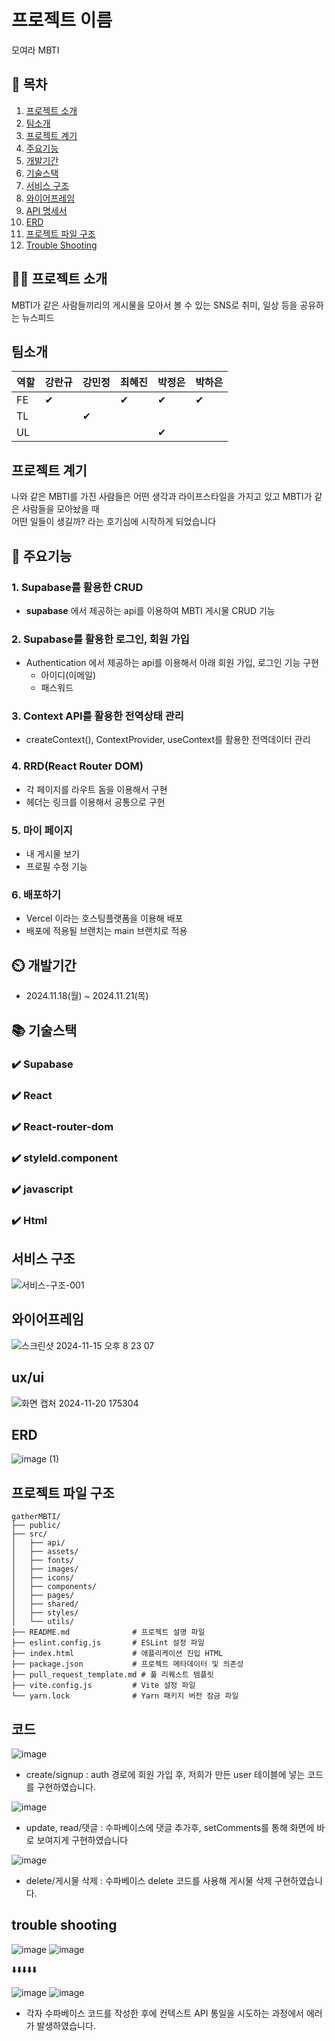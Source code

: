 # 프로젝트 이름
모여라 MBTI
## 📖 목차
1. [프로젝트 소개](#프로젝트-소개)
2. [팀소개](#팀소개)
3. [프로젝트 계기](#프로젝트-계기)
4. [주요기능](#주요기능)
5. [개발기간](#개발기간)
6. [기술스택](#기술스택)
7. [서비스 구조](#서비스-구조)
8. [와이어프레임](#와이어프레임)
9. [API 명세서](#API-명세서)
10. [ERD](#ERD)
11. [프로젝트 파일 구조](#프로젝트-파일-구조)
12. [Trouble Shooting](#trouble-shooting)
    
## 👨‍🏫 프로젝트 소개
MBTI가  같은 사람들끼리의 게시물을 모아서 볼 수 있는 SNS로 취미, 일상 등을 공유하는 뉴스피드

## 팀소개
| 역할  | 강란규 | 강민정 | 최혜진 | 박정은    | 박하은 |
|-------|--------|--------|--------|-----------|--------|
| FE    | ✔      |        | ✔      | ✔         | ✔      |
| TL    |        | ✔      |        |           |        |
| UL    |        |        |        | ✔         |        |

## 프로젝트 계기
나와 같은 MBTI를 가진 사람들은 어떤 생각과 라이프스타일을 가지고 있고 MBTI가 같은 사람들을 모아놨을 때  
어떤 일들이 생길까? 라는 호기심에 시작하게 되었습니다 

## 💜 주요기능
### 1. Supabase를 활용한  CRUD
- **supabase** 에서 제공하는 api를 이용하여 MBTI 게시물 CRUD 기능  

### 2. Supabase를 활용한 로그인, 회원 가입
- Authentication 에서 제공하는 api를 이용해서 아래 회원 가입, 로그인 기능 구현 
    - 아이디(이메일)
    - 패스워드

### 3. Context API를 활용한 전역상태 관리 
-  createContext(), ContextProvider, useContext를 활용한 전역데이터 관리

### 4. RRD(React Router DOM)
- 각 페이지를 라우트 돔을 이용해서 구현
- 헤더는 링크를 이용해서 공통으로 구현

### 5. 마이 페이지
- 내 게시물 보기
- 프로필 수정 기능
   
### 6. 배포하기
- Vercel 이라는 호스팅플랫폼을 이용해 배포
- 배포에 적용될 브랜치는 main 브랜치로 적용

## ⏲️ 개발기간
- 2024.11.18(월) ~ 2024.11.21(목)

## 📚️ 기술스택

### ✔️ Supabase 

### ✔️ React 

### ✔️ React-router-dom

### ✔️ styleld.component 

### ✔️ javascript

### ✔️  Html 

## 서비스 구조
 
![서비스-구조-001](https://github.com/user-attachments/assets/92186b7f-bc18-444e-9843-dcdcf99cc847)

## 와이어프레임

![스크린샷 2024-11-15 오후 8 23 07](https://github.com/user-attachments/assets/61c4e5cf-9cad-4fdd-9c59-331f5174d542)

## ux/ui

![화면 캡처 2024-11-20 175304](https://github.com/user-attachments/assets/86e8f8a5-7635-4abe-b4d5-d7e95a515b48)

## ERD

![image (1)](https://github.com/user-attachments/assets/82a3f2fc-7dd2-47fe-803c-26629506237d)

## 프로젝트 파일 구조
```
gatherMBTI/
├── public/
├── src/
│   ├── api/
│   ├── assets/
│   ├── fonts/
│   ├── images/
│   ├── icons/
│   ├── components/
│   ├── pages/
│   ├── shared/
│   ├── styles/
│   └── utils/
├── README.md              # 프로젝트 설명 파일
├── eslint.config.js       # ESLint 설정 파일
├── index.html             # 애플리케이션 진입 HTML
├── package.json           # 프로젝트 메타데이터 및 의존성
├── pull_request_template.md # 풀 리퀘스트 템플릿
├── vite.config.js         # Vite 설정 파일
└── yarn.lock              # Yarn 패키지 버전 잠금 파일
```



## 코드

![image](https://github.com/user-attachments/assets/c73a48fe-555b-4c0f-af1a-e60de81a8a0a)
- create/signup : auth 경로에 회원 가입 후, 저희가 만든 user 테이블에 넣는 코드를 구현하였습니다.

![image](https://github.com/user-attachments/assets/bbbd6a0e-9c69-4b28-aad4-510085812776)
- update, read/댓글 : 수파베이스에 댓글 추가후, setComments를 통해 화면에 바로 보여지게 구현하였습니다

![image](https://github.com/user-attachments/assets/578e90d3-f92a-4ce8-8aa0-08725a986620)
- delete/게시물 삭제 : 수파베이스 delete 코드를 사용해 게시물 삭제 구현하였습니다.

## trouble shooting
![image](https://github.com/user-attachments/assets/861a1057-65d8-42af-bc88-8d63805c913f)
![image](https://github.com/user-attachments/assets/8fc718d7-851f-47fb-be76-1f49386bc801)





⬇️⬇️⬇️⬇️⬇️





![image](https://github.com/user-attachments/assets/32a2de12-0aeb-43be-9fb2-55e8300a7634)
![image](https://github.com/user-attachments/assets/0b27c60a-6656-46eb-879d-70337b796145)

- 각자 수파베이스 코드를 작성한 후에 컨텍스트 API 통일을 시도하는 과정에서 에러가 발생하였습니다.
